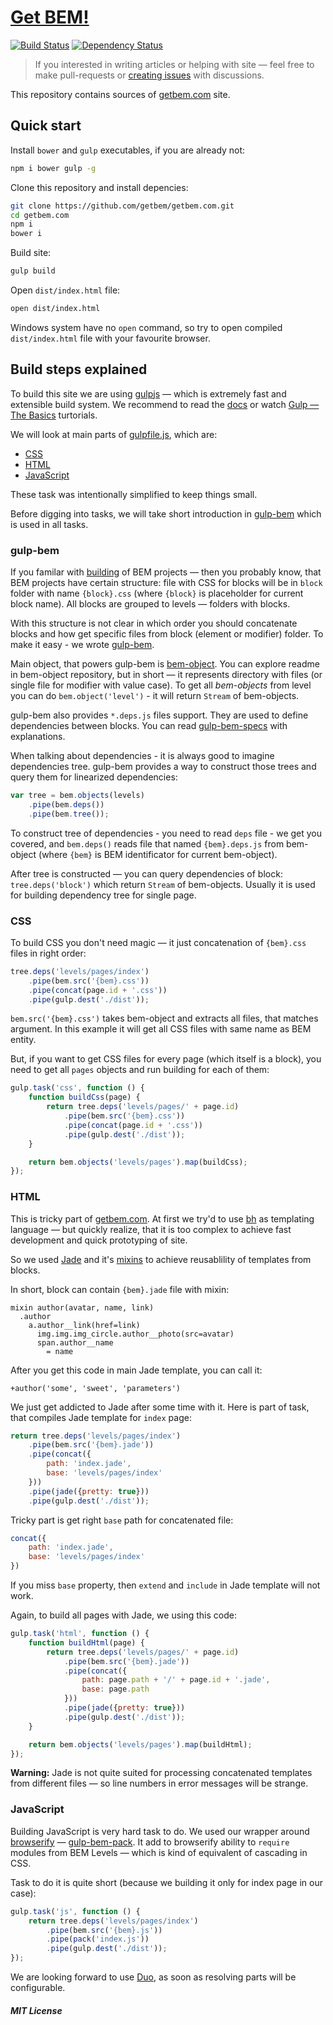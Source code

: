 # [Get BEM!](https://getbem.com)

[![Build Status][travis-image]][travis-url] [![Dependency Status][depstat-image]][depstat-url]

> If you interested in writing articles or helping with site — feel free to make pull-requests or [creating issues](https://github.com/floatdrop/getbem.com/issues) with discussions.

This repository contains sources of [getbem.com](https://getbem.com) site.

## Quick start

Install `bower` and `gulp` executables, if you are already not:

```bash
npm i bower gulp -g
```

Clone this repository and install depencies:

```bash
git clone https://github.com/getbem/getbem.com.git
cd getbem.com
npm i
bower i
```

Build site:

```bash
gulp build
```

Open `dist/index.html` file:

```bash
open dist/index.html
```

Windows system have no `open` command, so try to open compiled `dist/index.html` file with your favourite browser.

## Build steps explained

To build this site we are using [gulpjs](http://gulpjs.com/) — which is extremely fast and extensible build system. We recommend to read the [docs](https://github.com/gulpjs/gulp/blob/master/docs/getting-started.md) or watch [Gulp — The Basics](http://www.youtube.com/playlist?list=PLRk95HPmOM6PN-G1xyKj9q6ap_dc9Yckm) turtorials.

We will look at main parts of [gulpfile.js](gulpfile.js), which are:

 * [CSS](#css)
 * [HTML](#html)
 * [JavaScript](#javascript)

These task was intentionally simplified to keep things small.

Before digging into tasks, we will take short introduction in [gulp-bem](https://github.com/floatdrop/gulp-bem) which is used in all tasks.

### gulp-bem

If you familar with [building](http://getbem.com/building/) of BEM projects — then you probably know, that BEM projects have certain structure: file with CSS for blocks will be in `block` folder with name `{block}.css` (where `{block}` is placeholder for current block name). All blocks are grouped to levels — folders with blocks.

With this structure is not clear in which order you should concatenate blocks and how get specific files from block (element or modifier) folder. To make it easy - we wrote [gulp-bem](https://github.com/floatdrop/gulp-bem).

Main object, that powers gulp-bem is [bem-object](https://github.com/floatdrop/bem-object). You can explore readme in bem-object repository, but in short — it represents directory with files (or single file for modifier with value case). To get all *bem-objects* from level you can do `bem.object('level')` - it will return `Stream` of bem-objects.

gulp-bem also provides `*.deps.js` files support. They are used to define dependencies between blocks. You can read [gulp-bem-specs](https://github.com/floatdrop/gulp-bem-specs) with explanations.

When talking about dependencies - it is always good to imagine dependencies tree. gulp-bem provides a way to construct those trees and query them for linearized dependencies:

```js
var tree = bem.objects(levels)
    .pipe(bem.deps())
    .pipe(bem.tree());
```

To construct tree of dependencies - you need to read `deps` file - we get you covered, and `bem.deps()` reads file that named `{bem}.deps.js` from bem-object (where `{bem}` is BEM identificator for current bem-object).

After tree is constructed — you can query dependencies of block: `tree.deps('block')` which return `Stream` of bem-objects. Usually it is used for building dependency tree for single page.

### CSS

To build CSS you don't need magic — it just concatenation of `{bem}.css` files in right order:

```js
tree.deps('levels/pages/index')
    .pipe(bem.src('{bem}.css'))
    .pipe(concat(page.id + '.css'))
    .pipe(gulp.dest('./dist'));
```

`bem.src('{bem}.css')` takes bem-object and extracts all files, that matches argument. In this example it will get all CSS files with same name as BEM entity.

But, if you want to get CSS files for every page (which itself is a block), you need to get all `pages` objects and run building for each of them:

```js
gulp.task('css', function () {
    function buildCss(page) {
        return tree.deps('levels/pages/' + page.id)
            .pipe(bem.src('{bem}.css'))
            .pipe(concat(page.id + '.css'))
            .pipe(gulp.dest('./dist'));
    }

    return bem.objects('levels/pages').map(buildCss);
});
```

### HTML

This is tricky part of [getbem.com](https://getbem.com). At first we try'd to use [bh](https://github.com/bem/bh) as templating language — but quickly realize, that it is too complex to achieve fast development and quick prototyping of site.

So we used [Jade](jade-lang.com) and it's [mixins](http://jade-lang.com/reference/mixins/) to achieve reusablility of templates from blocks.

In short, block can contain `{bem}.jade` file with mixin:

```jade
mixin author(avatar, name, link)
  .author
    a.author__link(href=link)
      img.img.img_circle.author__photo(src=avatar)
      span.author__name
        = name
```

After you get this code in main Jade template, you can call it:

```jade
+author('some', 'sweet', 'parameters')
```

We just get addicted to Jade after some time with it. Here is part of task, that compiles Jade template for `index` page:

```js
return tree.deps('levels/pages/index')
    .pipe(bem.src('{bem}.jade'))
    .pipe(concat({
        path: 'index.jade',
        base: 'levels/pages/index'
    }))
    .pipe(jade({pretty: true}))
    .pipe(gulp.dest('./dist'));
```

Tricky part is get right `base` path for concatenated file:

```js
concat({
    path: 'index.jade',
    base: 'levels/pages/index'
})
```

If you miss `base` property, then `extend` and `include` in Jade template will not work.

Again, to build all pages with Jade, we using this code:

```js
gulp.task('html', function () {
    function buildHtml(page) {
        return tree.deps('levels/pages/' + page.id)
            .pipe(bem.src('{bem}.jade'))
            .pipe(concat({
                path: page.path + '/' + page.id + '.jade',
                base: page.path
            }))
            .pipe(jade({pretty: true}))
            .pipe(gulp.dest('./dist'));
    }

    return bem.objects('levels/pages').map(buildHtml);
});
```

__Warning:__ Jade is not quite suited for processing concatenated templates from different files — so line numbers in error messages will be strange.

### JavaScript

Building JavaScript is very hard task to do. We used our wrapper around [browserify](browserify.org) — [gulp-bem-pack](https://github.com/floatdrop/gulp-bem-pack). It add to browserify ability to `require` modules from BEM Levels — which is kind of equivalent of cascading in CSS.

Task to do it is quite short (because we building it only for index page in our case):

```js
gulp.task('js', function () {
    return tree.deps('levels/pages/index')
        .pipe(bem.src('{bem}.js'))
        .pipe(pack('index.js'))
        .pipe(gulp.dest('./dist'));
});
```

We are looking forward to use [Duo](http://duojs.org/), as soon as resolving parts will be configurable.

##### MIT License

[appveyor-url]: https://ci.appveyor.com/project/floatdrop/getbem-com
[appveyor-image]: https://ci.appveyor.com/api/projects/status/1pbi09onmmb0p2a3?svg=true

[travis-url]: http://travis-ci.org/getbem/getbem.com
[travis-image]: http://img.shields.io/travis/getbem/getbem.com.svg?branch=master&style=flat

[depstat-url]: https://david-dm.org/getbem/getbem.com
[depstat-image]: http://img.shields.io/david/getbem/getbem.com.svg?style=flat
